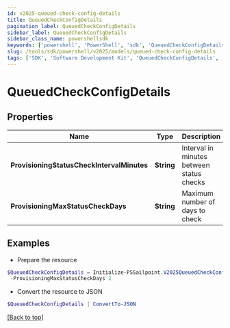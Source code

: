 ```yaml
---
id: v2025-queued-check-config-details
title: QueuedCheckConfigDetails
pagination_label: QueuedCheckConfigDetails
sidebar_label: QueuedCheckConfigDetails
sidebar_class_name: powershellsdk
keywords: ['powershell', 'PowerShell', 'sdk', 'QueuedCheckConfigDetails', 'V2025QueuedCheckConfigDetails'] 
slug: /tools/sdk/powershell/v2025/models/queued-check-config-details
tags: ['SDK', 'Software Development Kit', 'QueuedCheckConfigDetails', 'V2025QueuedCheckConfigDetails']
---
```



# QueuedCheckConfigDetails

## Properties

Name | Type | Description | Notes
------------ | ------------- | ------------- | -------------
**ProvisioningStatusCheckIntervalMinutes** | **String** | Interval in minutes between status checks | [required]
**ProvisioningMaxStatusCheckDays** | **String** | Maximum number of days to check | [required]

## Examples

- Prepare the resource
```powershell
$QueuedCheckConfigDetails = Initialize-PSSailpoint.V2025QueuedCheckConfigDetails  -ProvisioningStatusCheckIntervalMinutes 30 `
 -ProvisioningMaxStatusCheckDays 2
```

- Convert the resource to JSON
```powershell
$QueuedCheckConfigDetails | ConvertTo-JSON
```


[[Back to top]](#) 

